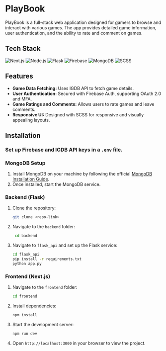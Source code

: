 
# PlayBook

PlayBook is a full-stack web application designed for gamers to browse and interact with various games. The app provides detailed game information, user authentication, and the ability to rate and comment on games.

## Tech Stack

![Next.js](https://img.shields.io/badge/-Next.js-000000?logo=next.js&logoColor=white)
![Node.js](https://img.shields.io/badge/-Node.js-339933?logo=node.js&logoColor=white)
![Flask](https://img.shields.io/badge/-Flask-000000?logo=flask&logoColor=white)
![Firebase](https://img.shields.io/badge/-Firebase-FFCA28?logo=firebase&logoColor=white)
![MongoDB](https://img.shields.io/badge/-MongoDB-47A248?logo=mongodb&logoColor=white)
![SCSS](https://img.shields.io/badge/-SCSS-CC6699?logo=sass&logoColor=white)

## Features

- **Game Data Fetching:** Uses IGDB API to fetch game details.
- **User Authentication:** Secured with Firebase Auth, supporting OAuth 2.0 and MFA.
- **Game Ratings and Comments:** Allows users to rate games and leave comments.
- **Responsive UI:** Designed with SCSS for responsive and visually appealing layouts.

## Installation

### Set up Firebase and IGDB API keys in a `.env` file.

### MongoDB Setup

1. Install MongoDB on your machine by following the official [MongoDB Installation Guide](https://docs.mongodb.com/manual/installation/).
2. Once installed, start the MongoDB service.

### Backend (Flask)

1. Clone the repository:
   ```bash
   git clone <repo-link>
   ```

2. Navigate to the `backend` folder:
   ```bash
    cd backend
    ```

3. Navigate to `flask_api` and set up the Flask service:
   ```bash
   cd flask_api
   pip install -r requirements.txt
   python app.py
   ```

### Frontend (Next.js)

1. Navigate to the `frontend` folder:
   ```bash
   cd frontend
   ```

2. Install dependencies:
   ```bash
   npm install
   ```

3. Start the development server:
   ```bash
   npm run dev
   ```

4. Open `http://localhost:3000` in your browser to view the project.